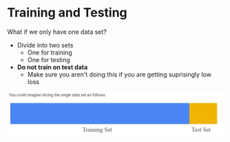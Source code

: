 # Training and Testing
What if we only have one data set?
- Divide into two sets
	- One for training
	- One for testing
- **Do not train on test data**
	- Make sure you aren't doing this if you are getting suprisingly low loss

<img src="imgs/slicing_one_set.png">


